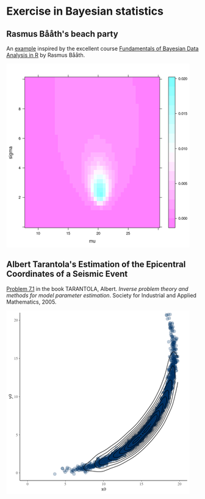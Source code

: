 # Exercise in Bayesian statistics

##  Rasmus Bååth's beach party
An [example](rasmus_baath_lake_beach_summer_party.R) inspired by the excellent course [Fundamentals of Bayesian Data Analysis in R](https://www.datacamp.com/courses/fundamentals-of-bayesian-data-analysis-in-r) by Rasmus Bååth.

![posterior density](posterior.png)

## Albert Tarantola's Estimation of the Epicentral Coordinates of a Seismic Event
[Problem 7.1](Estimation_of_the_Epicentral_Coordinates_of_a_Seismic_Event.R) in the book TARANTOLA, Albert. *Inverse problem theory and methods for model parameter estimation*. Society for Industrial and Applied Mathematics, 2005.

![My replication of Figure 7.1](Estimation_of_the_Epicentral_Coordinates_of_a_Seismic_Event.png)
